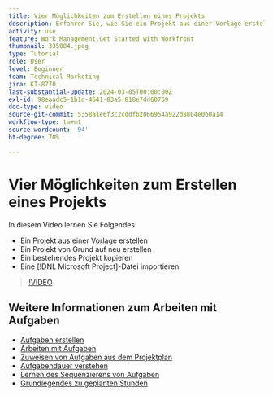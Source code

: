 ```yaml
---
title: Vier Möglichkeiten zum Erstellen eines Projekts
description: Erfahren Sie, wie Sie ein Projekt aus einer Vorlage erstellen, von Grund auf neu erstellen, ein bestehendes Projekt kopieren oder eine  [!DNL Microsoft Project] -Datei importieren.
activity: use
feature: Work Management,Get Started with Workfront
thumbnail: 335084.jpeg
type: Tutorial
role: User
level: Beginner
team: Technical Marketing
jira: KT-8770
last-substantial-update: 2024-03-05T00:00:00Z
exl-id: 98eaadc5-1b1d-4641-83a5-818e7dd60769
doc-type: video
source-git-commit: 5358a1e6f3c2cddfb2066954a922d8804e0b0a14
workflow-type: tm+mt
source-wordcount: '94'
ht-degree: 70%

---
```


# Vier Möglichkeiten zum Erstellen eines Projekts

In diesem Video lernen Sie Folgendes:

* Ein Projekt aus einer Vorlage erstellen
* Ein Projekt von Grund auf neu erstellen
* Ein bestehendes Projekt kopieren
* Eine [!DNL Microsoft Project]-Datei importieren

>[!VIDEO](https://video.tv.adobe.com/v/335084/?quality=12&learn=on)

## Weitere Informationen zum Arbeiten mit Aufgaben

* [Aufgaben erstellen](https://experienceleague.adobe.com/docs/workfront-learn/tutorials-workfront/manage-work/tasks/how-to-create-tasks.html)
* [Arbeiten mit Aufgaben](https://experienceleague.adobe.com/docs/workfront-learn/tutorials-workfront/manage-work/tasks/work-with-tasks.html)
* [Zuweisen von Aufgaben aus dem Projektplan](https://experienceleague.adobe.com/docs/workfront-learn/tutorials-workfront/manage-work/tasks/assign-tasks-from-the-project-plan.html)
* [Aufgabendauer verstehen](https://experienceleague.adobe.com/docs/workfront-learn/tutorials-workfront/manage-work/tasks/understand-task-durations.html)
* [Lernen des Sequenzierens von Aufgaben](https://experienceleague.adobe.com/docs/workfront-learn/tutorials-workfront/manage-work/tasks/learn-to-sequence-tasks.html)
* [Grundlegendes zu geplanten Stunden](https://experienceleague.adobe.com/docs/workfront-learn/tutorials-workfront/manage-work/tasks/understand-planned-hours.html)
